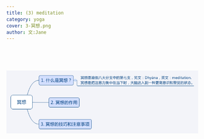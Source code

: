 ```yaml
---
title: (3) meditation 
category: yoga
cover: 3-冥想.png
author: 文:Jane 
---
```


&emsp;&emsp;


&emsp;&emsp;


![basic knowledge of yoga](./3-冥想.png)

      
        
